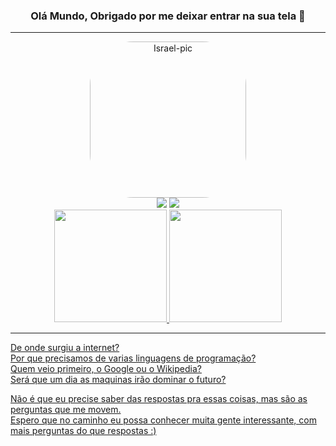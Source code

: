 ### <p align="center">Olá Mundo, Obrigado por me deixar entrar na sua tela 👋

***

<div align="center">
  <img alt="Israel-pic" height="250" style="border-radius: 70px;" src="https://media-exp1.licdn.com/dms/image/D4D03AQEZr3VmJviEXw/profile-displayphoto-shrink_800_800/0/1664897113777?e=1671062400&v=beta&t=EP_SiFf4yKuOL7LJIthUXHoyAxeSIV9EQ4r3KVvcrfc">
</div>

<div align="center"> 
  <a href="https://instagram.com/webcarneiro" target="_blank"><img src="https://img.shields.io/badge/-Instagram-%23E4405F?style=for-the-badge&logo=instagram&logoColor=white" target="_blank"></a>
  <a href="https://www.linkedin.com/in/israel-carneiro-de-oliveira-242171240" target="_blank"><img src="https://img.shields.io/badge/-LinkedIn-%230077B5?style=for-the-badge&logo=linkedin&logoColor=white" target="_blank"></a> 
</div>

<link href="style.css" rel="stylesheet">
<div align="center">
  <a href="https://github.com/Israel-Carneiro">
  <img height="180em" src="https://github-readme-stats.vercel.app/api?username=Israel-Carneiro&count_private=true&theme=github_dark&show_icons=true&border_radius=37&card_width=450"/>
  <img height="180em" src="https://github-readme-stats.vercel.app/api/top-langs/?username=Israel-Carneiro&layout=compact&theme=github_dark&border_radius=27"/>
</div>

***

<div>
  <p>De onde surgiu a internet?<br>
  Por que precisamos de varias linguagens de programação?<br>
  Quem veio primeiro, o Google ou o Wikipedia?<br>
  Será que um dia as maquinas irão dominar o futuro?<br>

  Não é que eu precise saber das respostas pra essas coisas, mas são as perguntas que me movem.<br>
  Espero que no caminho eu possa conhecer muita gente interessante, com mais perguntas do que respostas :)
</div>
